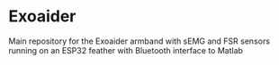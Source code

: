 # Exoaider
Main repository for the Exoaider armband with sEMG and FSR sensors running on an ESP32 feather with Bluetooth interface to Matlab
